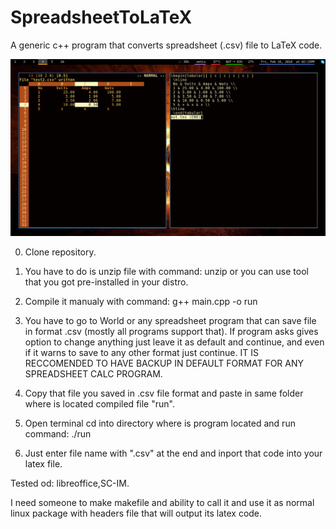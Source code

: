 # SpreadsheetToLaTeX
A generic c++ program that converts spreadsheet (.csv) file to LaTeX code.

![alt text](https://raw.githubusercontent.com/AndySrb/SpreadsheetToLaTeX/master/pictures/example.png)

0. Clone repository.

1. You have to do is unzip file with command:
unzip <NameOffile>
or you can use tool that you got pre-installed in your distro.

2. Compile it manualy with command:
g++ main.cpp -o run

3. You have to go to World or any spreadsheet program that can save file in format .csv (mostly all programs support that).
If program asks gives option to change anything just leave it as default and continue, and even if it warns to save to any other format just continue. IT IS RECCOMENDED TO HAVE BACKUP IN DEFAULT FORMAT FOR ANY SPREADSHEET CALC PROGRAM.

4. Copy that file you saved in .csv file format and paste in same folder where is located compiled file "run".

5. Open terminal cd into directory where is program located and run command:
./run

6. Just enter file name with ".csv" at the end and inport that code into your latex file.

Tested od: libreoffice,SC-IM.

I need someone to make makefile and ability to call it and use it as normal linux package with headers file that will output its latex code.
